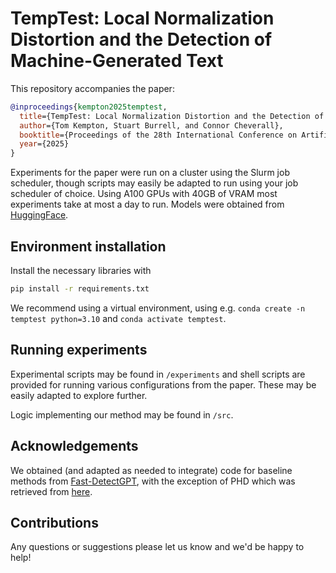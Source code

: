 # TempTest: Local Normalization Distortion and the Detection of Machine-Generated Text

This repository accompanies the paper:

```bibtex
@inproceedings{kempton2025temptest,
  title={TempTest: Local Normalization Distortion and the Detection of Machine-Generated Text},
  author={Tom Kempton, Stuart Burrell, and Connor Cheverall},
  booktitle={Proceedings of the 28th International Conference on Artificial Intelligence and Statistics (AISTATS)},
  year={2025}
}
```

Experiments for the paper were run on a cluster using the Slurm job scheduler, though scripts may easily be adapted to run using your job scheduler of choice.
Using A100 GPUs with 40GB of VRAM most experiments take at most a day to run.
Models were obtained from [HuggingFace](https://huggingface.co/).

## Environment installation

Install the necessary libraries with

```bash
pip install -r requirements.txt
```

We recommend using a virtual environment, using e.g. `conda create -n temptest python=3.10` and `conda activate temptest`.

## Running experiments

Experimental scripts may be found in `/experiments` and shell scripts are provided for running
various configurations from the paper. These may be easily adapted to explore further.

Logic implementing our method may be found in `/src`. 

## Acknowledgements

We obtained (and adapted as needed to integrate) code for baseline methods from [Fast-DetectGPT](https://github.com/baoguangsheng/fast-detect-gpt), with
the exception of PHD which was retrieved from [here](https://www.google.com/url?sa=t&rct=j&q=&esrc=s&source=web&cd=&ved=2ahUKEwi6g_a8vI6JAxUrWEEAHfLAJIYQFnoECBMQAQ&url=https%3A%2F%2Fgithub.com%2FArGintum%2FGPTID&usg=AOvVaw0LNRNQC7uWVm-8tth4jkAn&opi=89978449).

## Contributions
Any questions or suggestions please let us know and we'd be happy to help!
